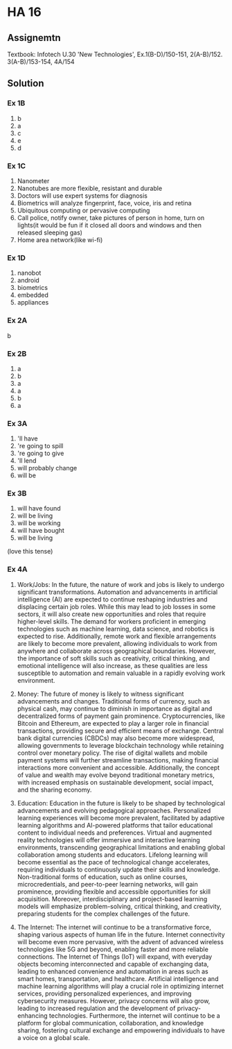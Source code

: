 # HA 16

## Assignemtn

Textbook:  Infotech
U.30 'New Technologies',  Ex.1(B-D)/150-151,  2(A-B)/152.  3(A-B)/153-154, 4A/154

## Solution

### Ex 1B

1. b
2. a
3. c
4. e
5. d

### Ex 1C

1. Nanometer
2. Nanotubes are more flexible, resistant and durable
3. Doctors will use expert systems for diagnosis
4. Biometrics will analyze fingerprint, face, voice, iris and retina
5. Ubiquitous computing or pervasive computing
6. Call police, notify owner, take pictures of person in home, turn on lights(it would be fun if it closed all doors and windows and then released sleeping gas)
7. Home area network(like wi-fi)

### Ex 1D

1. nanobot
2. android
3. biometrics
4. embedded
5. appliances

### Ex 2A

b

### Ex 2B

1. a
2. b
3. a
4. a
5. b
6. a

### Ex 3A

1. 'll have
2. 're going to spill
3. 're going to give
4. 'll lend
5. will probably change
6. will be

### Ex 3B

1. will have found
2. will be living
3. will be working
4. will have bought
5. will be living

(love this tense)

### Ex 4A

1. Work/Jobs: In the future, the nature of work and jobs is likely to undergo significant transformations. Automation and advancements in artificial intelligence (AI) are expected to continue reshaping industries and displacing certain job roles. While this may lead to job losses in some sectors, it will also create new opportunities and roles that require higher-level skills. The demand for workers proficient in emerging technologies such as machine learning, data science, and robotics is expected to rise. Additionally, remote work and flexible arrangements are likely to become more prevalent, allowing individuals to work from anywhere and collaborate across geographical boundaries. However, the importance of soft skills such as creativity, critical thinking, and emotional intelligence will also increase, as these qualities are less susceptible to automation and remain valuable in a rapidly evolving work environment.

2. Money: The future of money is likely to witness significant advancements and changes. Traditional forms of currency, such as physical cash, may continue to diminish in importance as digital and decentralized forms of payment gain prominence. Cryptocurrencies, like Bitcoin and Ethereum, are expected to play a larger role in financial transactions, providing secure and efficient means of exchange. Central bank digital currencies (CBDCs) may also become more widespread, allowing governments to leverage blockchain technology while retaining control over monetary policy. The rise of digital wallets and mobile payment systems will further streamline transactions, making financial interactions more convenient and accessible. Additionally, the concept of value and wealth may evolve beyond traditional monetary metrics, with increased emphasis on sustainable development, social impact, and the sharing economy.

3. Education: Education in the future is likely to be shaped by technological advancements and evolving pedagogical approaches. Personalized learning experiences will become more prevalent, facilitated by adaptive learning algorithms and AI-powered platforms that tailor educational content to individual needs and preferences. Virtual and augmented reality technologies will offer immersive and interactive learning environments, transcending geographical limitations and enabling global collaboration among students and educators. Lifelong learning will become essential as the pace of technological change accelerates, requiring individuals to continuously update their skills and knowledge. Non-traditional forms of education, such as online courses, microcredentials, and peer-to-peer learning networks, will gain prominence, providing flexible and accessible opportunities for skill acquisition. Moreover, interdisciplinary and project-based learning models will emphasize problem-solving, critical thinking, and creativity, preparing students for the complex challenges of the future.

4. The Internet: The internet will continue to be a transformative force, shaping various aspects of human life in the future. Internet connectivity will become even more pervasive, with the advent of advanced wireless technologies like 5G and beyond, enabling faster and more reliable connections. The Internet of Things (IoT) will expand, with everyday objects becoming interconnected and capable of exchanging data, leading to enhanced convenience and automation in areas such as smart homes, transportation, and healthcare. Artificial intelligence and machine learning algorithms will play a crucial role in optimizing internet services, providing personalized experiences, and improving cybersecurity measures. However, privacy concerns will also grow, leading to increased regulation and the development of privacy-enhancing technologies. Furthermore, the internet will continue to be a platform for global communication, collaboration, and knowledge sharing, fostering cultural exchange and empowering individuals to have a voice on a global scale.
